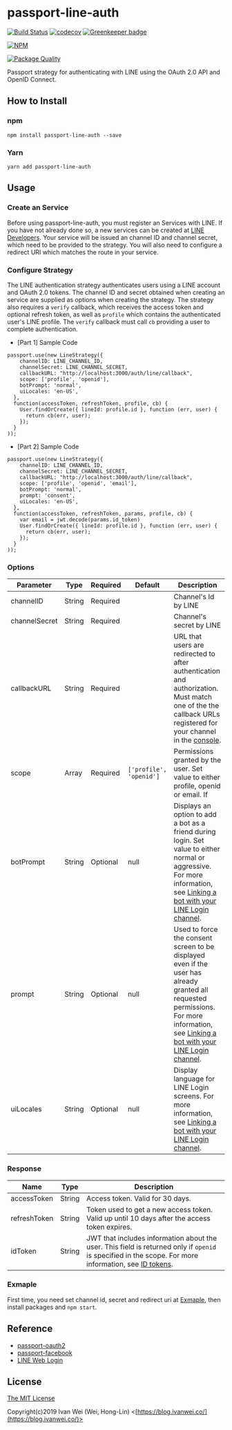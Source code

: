 # passport-line-auth

[![Build Status](https://github.com/IvanWei/passport-line-auth/workflows/Checks/badge.svg)](https://github.com/IvanWei/passport-line-auth/actions)
[![codecov](https://codecov.io/gh/IvanWei/passport-line-auth/branch/master/graph/badge.svg)](https://codecov.io/gh/IvanWei/passport-line-auth)
[![Greenkeeper badge](https://badges.greenkeeper.io/IvanWei/passport-line-auth.svg)](https://greenkeeper.io/)

[![NPM](https://nodei.co/npm/passport-line-auth.png)](https://nodei.co/npm/passport-line-auth/)

[![Package Quality](http://npm.packagequality.com/badge/passport-line-auth.png)](http://packagequality.com/#?package=passport-line-auth)

Passport strategy for authenticating with LINE using the OAuth 2.0 API and OpenID Connect.

## How to Install
### npm

```
npm install passport-line-auth --save
```

### Yarn

```
yarn add passport-line-auth
```

## Usage

### Create an Service

Before using passport-line-auth, you must register an Services with LINE. If you have not already done so, a new services can be created at [LINE Developers](https://developers.line.biz/console/register/line-login/provider/). Your service will be issued an channel ID and channel secret, which need to be provided to the strategy. You will also need to configure a redirect URI which matches the route in your service.

### Configure Strategy

The LINE authentication strategy authenticates users using a LINE account and OAuth 2.0 tokens. The channel ID and secret obtained when creating an service are supplied as options when creating the strategy. The strategy also requires a `verify` callback, which receives the access token and optional refresh token, as well as `profile` which contains the authenticated user's LINE profile. The `verify` callback must call `cb` providing a user to complete authentication.

- [Part 1] Sample Code
```
passport.use(new LineStrategy({
    channelID: LINE_CHANNEL_ID,
    channelSecret: LINE_CHANNEL_SECRET,
    callbackURL: "http://localhost:3000/auth/line/callback",
    scope: ['profile', 'openid'],
    botPrompt: 'normal',
    uiLocales: 'en-US',
  },
  function(accessToken, refreshToken, profile, cb) {
    User.findOrCreate({ lineId: profile.id }, function (err, user) {
      return cb(err, user);
    });
  }
));
```

- [Part 2] Sample Code
```
passport.use(new LineStrategy({
    channelID: LINE_CHANNEL_ID,
    channelSecret: LINE_CHANNEL_SECRET,
    callbackURL: "http://localhost:3000/auth/line/callback",
    scope: ['profile', 'openid', 'email'],
    botPrompt: 'normal',
    prompt: 'consent',
    uiLocales: 'en-US',
  },
  function(accessToken, refreshToken, params, profile, cb) {
    var email = jwt.decode(params.id_token)
    User.findOrCreate({ lineId: profile.id }, function (err, user) {
      return cb(err, user);
    });
  }
));
```

### Options

| Parameter | Type | Required | Default | Description |
|---|---|---|---|---|
| channelID | String | Required | | Channel's Id by LINE |
| channelSecret | String | Required | | Channel's secret by LINE |
| callbackURL | String | Required | | URL that users are redirected to after authentication and authorization. Must match one of the the callback URLs registered for your channel in the [console](https://developers.line.biz/console/). |
| scope | Array | Required | `['profile', 'openid']` | Permissions granted by the user. Set value to either profile, openid or email. If  |
| botPrompt | String | Optional | null | Displays an option to add a bot as a friend during login. Set value to either normal or aggressive. For more information, see [Linking a bot with your LINE Login channel](https://developers.line.biz/en/docs/line-login/integrate-line-login/#making-an-authorization-request). |
| prompt | String | Optional | null | Used to force the consent screen to be displayed even if the user has already granted all requested permissions. For more information, see [Linking a bot with your LINE Login channel](https://developers.line.biz/en/docs/line-login/integrate-line-login/#making-an-authorization-request). |
| uiLocales | String | Optional | null | Display language for LINE Login screens. For more information, see [Linking a bot with your LINE Login channel](https://developers.line.biz/en/docs/line-login/integrate-line-login/#making-an-authorization-request). |

### Response

| Name | Type| Description |
|---|---|---|
| accessToken | String | Access token. Valid for 30 days. |
| refreshToken | String | Token used to get a new access token. Valid up until 10 days after the access token expires. |
| idToken | String | JWT that includes information about the user. This field is returned only if `openid` is specified in the scope. For more information, see [ID tokens](https://developers.line.biz/en/docs/line-login/web/integrate-line-login/#id-tokens). |

### Exmaple

First time, you need set channel id, secret and redirect uri at [Exmaple](https://github.com/IvanWei/passport-line-auth/blob/master/example/app.js), then install packages and `npm start`.

## Reference

- [passport-oauth2](https://github.com/jaredhanson/passport-oauth2)
- [passport-facebook](https://github.com/jaredhanson/passport-facebook)
- [LINE Web Login](https://developers.line.biz/en/docs/line-login/web/integrate-line-login/)

## License

[The MIT License](https://raw.githubusercontent.com/ivanwei/passport-line-auth/master/LICENSE)

Copyright(c)2019 Ivan Wei (Wei, Hong-Lin) <[https://blog.ivanwei.co/](https://blog.ivanwei.co/)>
